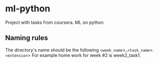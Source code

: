 # ml-python
Project with tasks from coursera. ML on python

## Naming rules
The directory's name should be the following `<week_name`>_`<task_name`>.`<extension`>
For example home work for week #2 is week2_task1.